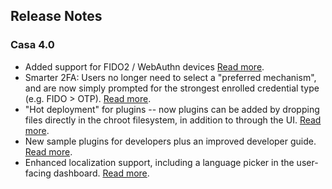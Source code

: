 ## Release Notes

### Casa 4.0 

- Added support for FIDO2 / WebAuthn devices [Read more](user-guide.md#fido-2-security-keys).    
- Smarter 2FA: Users no longer need to select a "preferred mechanism", and are now simply prompted for the strongest enrolled credential type (e.g. FIDO > OTP). [Read more](./administration/2fa-basics.md#associated-strength-of-credentials).
- "Hot deployment" for plugins -- now plugins can be added by dropping files directly in the chroot filesystem, in addition to through the UI. [Read more](./developer/plugin-management-internals.md#hot-deployment). 
- New sample plugins for developers plus an improved developer guide. [Read more](./developer/index.md).    
- Enhanced localization support, including a language picker in the user-facing dashboard. [Read more](./administration/localization.md).     
